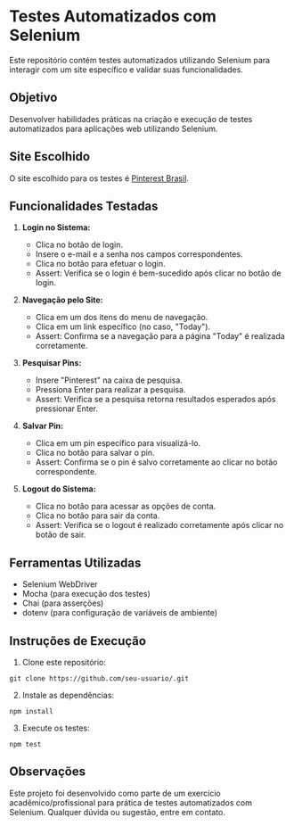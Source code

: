 # Testes Automatizados com Selenium

Este repositório contém testes automatizados utilizando Selenium para interagir com um site específico e validar suas funcionalidades.

## Objetivo

Desenvolver habilidades práticas na criação e execução de testes automatizados para aplicações web utilizando Selenium.

## Site Escolhido

O site escolhido para os testes é [Pinterest Brasil](https://br.pinterest.com).

## Funcionalidades Testadas

1. **Login no Sistema:**
   - Clica no botão de login.
   - Insere o e-mail e a senha nos campos correspondentes.
   - Clica no botão para efetuar o login.
   - Assert: Verifica se o login é bem-sucedido após clicar no botão de login.

2. **Navegação pelo Site:**
   - Clica em um dos itens do menu de navegação.
   - Clica em um link específico (no caso, "Today").
   - Assert: Confirma se a navegação para a página "Today" é realizada corretamente.

3. **Pesquisar Pins:**
   - Insere "Pinterest" na caixa de pesquisa.
   - Pressiona Enter para realizar a pesquisa.
   - Assert: Verifica se a pesquisa retorna resultados esperados após pressionar Enter.

4. **Salvar Pin:**
   - Clica em um pin específico para visualizá-lo.
   - Clica no botão para salvar o pin.
   - Assert: Confirma se o pin é salvo corretamente ao clicar no botão correspondente.

5. **Logout do Sistema:**
   - Clica no botão para acessar as opções de conta.
   - Clica no botão para sair da conta.
   - Assert: Verifica se o logout é realizado corretamente após clicar no botão de sair.

## Ferramentas Utilizadas

- Selenium WebDriver
- Mocha (para execução dos testes)
- Chai (para asserções)
- dotenv (para configuração de variáveis de ambiente)

## Instruções de Execução

1. Clone este repositório: 
```
git clone https://github.com/seu-usuario/.git
```
2. Instale as dependências:
```
npm install
```
3. Execute os testes:
```
npm test
```

## Observações

Este projeto foi desenvolvido como parte de um exercício acadêmico/profissional para prática de testes automatizados com Selenium. Qualquer dúvida ou sugestão, entre em contato.

